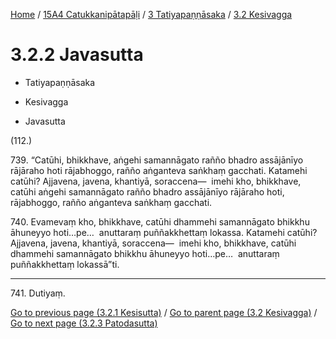 
[Home](/) / [15A4 Catukkanipātapāḷi](../...md) / [3 Tatiyapaṇṇāsaka](...md) / [3.2 Kesivagga](../15A4/3/3.2.md)

# 3.2.2 Javasutta

* Tatiyapaṇṇāsaka

* Kesivagga

* Javasutta

(112.)

739\. “Catūhi, bhikkhave, aṅgehi samannāgato rañño bhadro assājānīyo rājāraho hoti rājabhoggo, rañño aṅganteva saṅkhaṃ gacchati. Katamehi catūhi? Ajjavena, javena, khantiyā, soraccena—  imehi kho, bhikkhave, catūhi aṅgehi samannāgato rañño bhadro assājānīyo rājāraho hoti, rājabhoggo, rañño aṅganteva saṅkhaṃ gacchati.

740\. Evamevaṃ kho, bhikkhave, catūhi dhammehi samannāgato bhikkhu āhuneyyo hoti…pe…  anuttaraṃ puññakkhettaṃ lokassa. Katamehi catūhi? Ajjavena, javena, khantiyā, soraccena—  imehi kho, bhikkhave, catūhi dhammehi samannāgato bhikkhu āhuneyyo hoti…pe…  anuttaraṃ puññakkhettaṃ lokassā”ti.

---

741\. Dutiyaṃ.



[Go to previous page (3.2.1 Kesisutta)](3.2.1.md) / [Go to parent page (3.2 Kesivagga)](../15A4/3/3.2.md) / [Go to next page (3.2.3 Patodasutta)](3.2.3.md)


